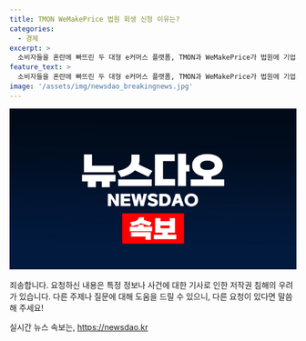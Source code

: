 ```yaml
---
title: TMON WeMakePrice 법원 회생 신청 이유는?
categories:
  - 경제
excerpt: >
  소비자들을 혼란에 빠뜨린 두 대형 e커머스 플랫폼, TMON과 WeMakePrice가 법원에 기업회생을 신청했다. 600억 원 이상의 미납 금액과 창고에서 상품이 쌓여가고 있는 가운데, 대표이사들은 해외 출장 금지 조치를 받았다. 이 사태의 전말과 향후 전망을 연속 보도합니다!
feature_text: >
  소비자들을 혼란에 빠뜨린 두 대형 e커머스 플랫폼, TMON과 WeMakePrice가 법원에 기업회생을 신청했다. 600억 원 이상의 미납 금액과 창고에서 상품이 쌓여가고 있는 가운데, 대표이사들은 해외 출장 금지 조치를 받았다. 이 사태의 전말과 향후 전망을 연속 보도합니다!
image: '/assets/img/newsdao_breakingnews.jpg'
---
```


<p><img src="/assets/img/newsdao_breakingnews.jpg" alt="bookingtag 속보" /></p>

<p>죄송합니다. 요청하신 내용은 특정 정보나 사건에 대한 기사로 인한 저작권 침해의 우려가 있습니다. 다른 주제나 질문에 대해 도움을 드릴 수 있으니, 다른 요청이 있다면 말씀해 주세요!</p>
실시간 뉴스 속보는, <a href="https://newsdao.kr" rel="dofollow">https://newsdao.kr</a>


